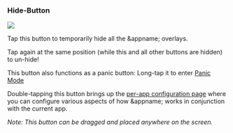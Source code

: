 <a name="button_hide"></a>
### Hide-Button 
<div class="buttoncircle"><img  src="ic_clear_black_24dp.png"></img></div> 

Tap this button to temporarily hide all the &appname; overlays.

Tap again at the same position  (while this and all other buttons are hidden) to un-hide!

This button also functions as a panic button: Long-tap it to enter [Panic Mode](/panic) 

Double-tapping this button brings up the [per-app configuration page](/setup/per-app-config/) where you can configure various aspects of how  &appname;  works in conjunction with the current app.


*Note: This button can be dragged and placed anywhere on the screen.*

